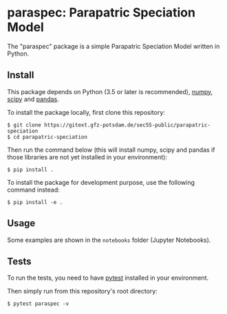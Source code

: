 # paraspec: Parapatric Speciation Model

The "paraspec" package is a simple Parapatric Speciation Model written
in Python.

## Install

This package depends on Python (3.5 or later is recommended),
[numpy](http://www.numpy.org/),
[scipy](https://docs.scipy.org/doc/scipy/reference/) and
[pandas](https://pandas.pydata.org/).

To install the package locally, first clone this repository:

``` shell
$ git clone https://gitext.gfz-potsdam.de/sec55-public/parapatric-speciation
$ cd parapatric-speciation
```

Then run the command below (this will install numpy, scipy and pandas
if those libraries are not yet installed in your environment):

``` shell
$ pip install .
```

To install the package for development purpose, use the following
command instead:

``` shell
$ pip install -e .
```

## Usage

Some examples are shown in the ``notebooks`` folder (Jupyter Notebooks).

## Tests

To run the tests, you need to have
[pytest](https://docs.pytest.org/en/latest/) installed in your environment.

Then simply run from this repository's root directory:

``` shell
$ pytest paraspec -v
```

